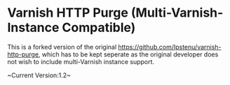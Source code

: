 Varnish HTTP Purge (Multi-Varnish-Instance Compatible)
==================

This is a forked version of the original https://github.com/Ipstenu/varnish-http-purge, which has to be kept seperate as the original developer does not wish to include multi-Varnish instance support.

~Current Version:1.2~